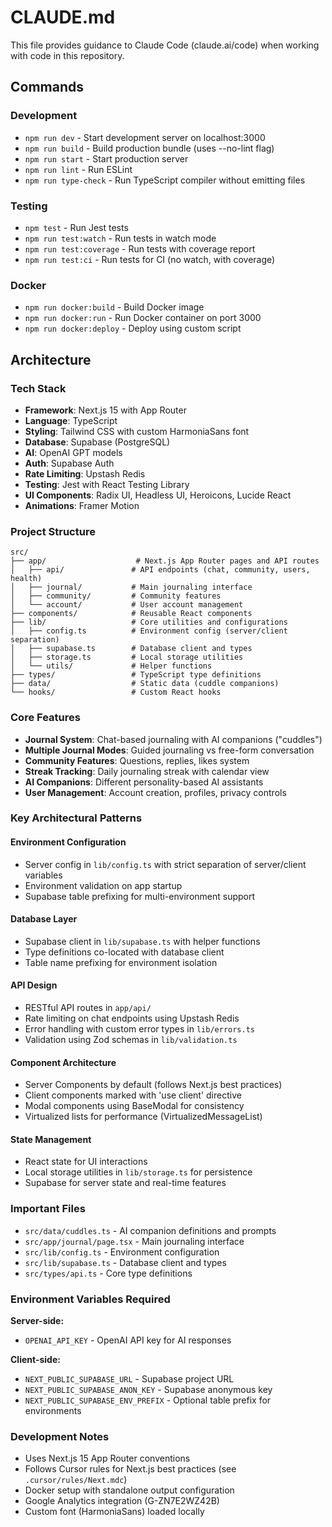 # CLAUDE.md

This file provides guidance to Claude Code (claude.ai/code) when working with code in this repository.

## Commands

### Development
- `npm run dev` - Start development server on localhost:3000
- `npm run build` - Build production bundle (uses --no-lint flag)
- `npm run start` - Start production server
- `npm run lint` - Run ESLint
- `npm run type-check` - Run TypeScript compiler without emitting files

### Testing
- `npm test` - Run Jest tests
- `npm run test:watch` - Run tests in watch mode
- `npm run test:coverage` - Run tests with coverage report
- `npm run test:ci` - Run tests for CI (no watch, with coverage)

### Docker
- `npm run docker:build` - Build Docker image
- `npm run docker:run` - Run Docker container on port 3000
- `npm run docker:deploy` - Deploy using custom script

## Architecture

### Tech Stack
- **Framework**: Next.js 15 with App Router
- **Language**: TypeScript
- **Styling**: Tailwind CSS with custom HarmoniaSans font
- **Database**: Supabase (PostgreSQL)
- **AI**: OpenAI GPT models
- **Auth**: Supabase Auth
- **Rate Limiting**: Upstash Redis
- **Testing**: Jest with React Testing Library
- **UI Components**: Radix UI, Headless UI, Heroicons, Lucide React
- **Animations**: Framer Motion

### Project Structure
```
src/
├── app/                    # Next.js App Router pages and API routes
│   ├── api/               # API endpoints (chat, community, users, health)
│   ├── journal/           # Main journaling interface
│   ├── community/         # Community features
│   └── account/           # User account management
├── components/            # Reusable React components
├── lib/                   # Core utilities and configurations
│   ├── config.ts          # Environment config (server/client separation)
│   ├── supabase.ts        # Database client and types
│   ├── storage.ts         # Local storage utilities
│   └── utils/             # Helper functions
├── types/                 # TypeScript type definitions
├── data/                  # Static data (cuddle companions)
└── hooks/                 # Custom React hooks
```

### Core Features
- **Journal System**: Chat-based journaling with AI companions ("cuddles")
- **Multiple Journal Modes**: Guided journaling vs free-form conversation
- **Community Features**: Questions, replies, likes system
- **Streak Tracking**: Daily journaling streak with calendar view
- **AI Companions**: Different personality-based AI assistants
- **User Management**: Account creation, profiles, privacy controls

### Key Architectural Patterns

#### Environment Configuration
- Server config in `lib/config.ts` with strict separation of server/client variables
- Environment validation on app startup
- Supabase table prefixing for multi-environment support

#### Database Layer
- Supabase client in `lib/supabase.ts` with helper functions
- Type definitions co-located with database client
- Table name prefixing for environment isolation

#### API Design
- RESTful API routes in `app/api/`
- Rate limiting on chat endpoints using Upstash Redis
- Error handling with custom error types in `lib/errors.ts`
- Validation using Zod schemas in `lib/validation.ts`

#### Component Architecture
- Server Components by default (follows Next.js best practices)
- Client components marked with 'use client' directive
- Modal components using BaseModal for consistency
- Virtualized lists for performance (VirtualizedMessageList)

#### State Management
- React state for UI interactions
- Local storage utilities in `lib/storage.ts` for persistence
- Supabase for server state and real-time features

### Important Files
- `src/data/cuddles.ts` - AI companion definitions and prompts
- `src/app/journal/page.tsx` - Main journaling interface
- `src/lib/config.ts` - Environment configuration
- `src/lib/supabase.ts` - Database client and types
- `src/types/api.ts` - Core type definitions

### Environment Variables Required
**Server-side:**
- `OPENAI_API_KEY` - OpenAI API key for AI responses

**Client-side:**
- `NEXT_PUBLIC_SUPABASE_URL` - Supabase project URL
- `NEXT_PUBLIC_SUPABASE_ANON_KEY` - Supabase anonymous key
- `NEXT_PUBLIC_SUPABASE_ENV_PREFIX` - Optional table prefix for environments

### Development Notes
- Uses Next.js 15 App Router conventions
- Follows Cursor rules for Next.js best practices (see `.cursor/rules/Next.mdc`)
- Docker setup with standalone output configuration
- Google Analytics integration (G-ZN7E2WZ42B)
- Custom font (HarmoniaSans) loaded locally